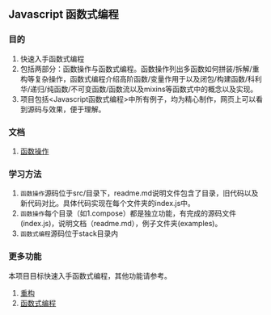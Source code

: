 ## Javascript 函数式编程
### 目的

  1. 快速入手函数式编程
  2. 包括两部分：函数操作与函数式编程。函数操作列出多函数如何拼装/拆解/重构等复杂操作，函数式编程介绍高阶函数/变量作用于以及闭包/构建函数/科利华/递归/纯函数/不可变函数/函数流以及mixins等函数式中的概念以及实现。
  3. 项目包括<Javascript函数式编程>中所有例子，均为精心制作，网页上可以看到源码与效果，便于理解。

### 文档
  1. [函数操作][1]

### 学习方法

  1. `函数操作`源码位于src/目录下，readme.md说明文件包含了目录，旧代码以及新代码对比。具体代码实现在每个文件夹的index.js中。
  2. `函数操作`每个目录（如1.compose）都是独立功能，有完成的源码文件(index.js)，说明文档（readme.md），例子文件夹(examples)。
  3. `函数式编程`源码位于stack目录内

### 更多功能
  本项目目标快速入手函数式编程，其他功能请参考。

  1. [重构][2]
  2. [函数式编程][3]

  [1]: https://github.com/antgod/functional/tree/master/src
  [2]: https://github.com/antgod/refactor
  [3]: https://github.com/antgod/functional